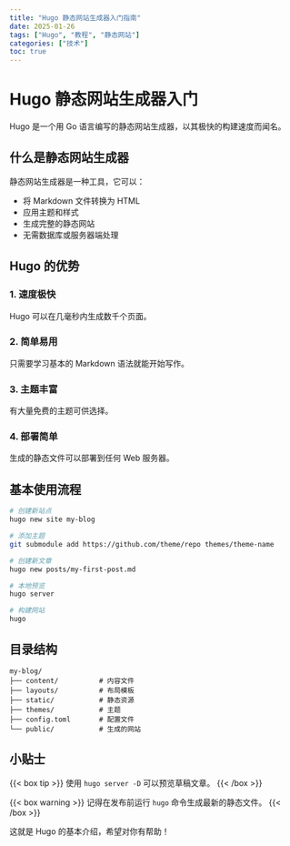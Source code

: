 ```yaml
---
title: "Hugo 静态网站生成器入门指南"
date: 2025-01-26
tags: ["Hugo", "教程", "静态网站"]
categories: ["技术"]
toc: true
---
```


# Hugo 静态网站生成器入门

Hugo 是一个用 Go 语言编写的静态网站生成器，以其极快的构建速度而闻名。

## 什么是静态网站生成器

静态网站生成器是一种工具，它可以：

- 将 Markdown 文件转换为 HTML
- 应用主题和样式
- 生成完整的静态网站
- 无需数据库或服务器端处理

## Hugo 的优势

### 1. 速度极快
Hugo 可以在几毫秒内生成数千个页面。

### 2. 简单易用
只需要学习基本的 Markdown 语法就能开始写作。

### 3. 主题丰富
有大量免费的主题可供选择。

### 4. 部署简单
生成的静态文件可以部署到任何 Web 服务器。

## 基本使用流程

```bash
# 创建新站点
hugo new site my-blog

# 添加主题
git submodule add https://github.com/theme/repo themes/theme-name

# 创建新文章
hugo new posts/my-first-post.md

# 本地预览
hugo server

# 构建网站
hugo
```

## 目录结构

```
my-blog/
├── content/          # 内容文件
├── layouts/          # 布局模板
├── static/           # 静态资源
├── themes/           # 主题
├── config.toml       # 配置文件
└── public/           # 生成的网站
```

## 小贴士

{{< box tip >}}
使用 `hugo server -D` 可以预览草稿文章。
{{< /box >}}

{{< box warning >}}
记得在发布前运行 `hugo` 命令生成最新的静态文件。
{{< /box >}}

这就是 Hugo 的基本介绍，希望对你有帮助！